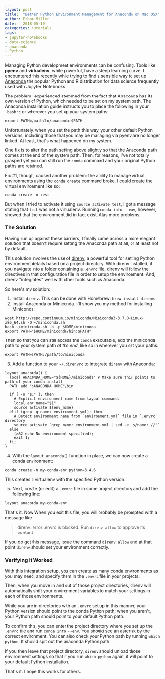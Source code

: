 ```yaml
---
layout: post
title:  "Better Python Environment Management for Anaconda on Mac OSX"
author: Ethan Miller
date:   2018-05-19
categories: tutorials
tags:
- jupyter-notebooks
- data-science
- anaconda
- Python
---
```


Managing Python development environments can be confusing. Tools like **pyenv** and **virtualenv**,
while powerful, have a steep learning curve. I encountered this recently while trying to find
a sensible way to set up [Anaconda](https://www.anaconda.com/what-is-anaconda/) the popular
Python and R distribution for data science frequently used with Jupyter Notebooks.

The problem I experienced stemmed from the fact that  Anaconda has its own version of Python,
which needed to be set on my system path. The Anaconda installation guide instructs you
to place the following in your `.bashrc` or wherever you set up your system paths:

```
export PATH=/path/to/anaconda:$PATH
```

Unfortunately, when you set the path this way, your other default Python versions, including
those that you may be managing via pyenv are no longer linked. At least, that's what happened
on my system.

One fix is to alter the path setting above slightly so that the Anaconda path 
comes at the end of the system path. Then, for reasons, I've not totally grasped yet you can 
still run the `conda` command and your original Python paths are retained.

Fix #1, though, caused another problem: the ability to manage virtual environments using the
`conda create` command broke. I could create the virtual environment like so:

```
conda create -n test
```

But when I tried to activate it using `source activate test`, I got a message stating that `test`
was not a virtualenv. Running `conda info --env`, however, showed that the environment did in fact
exist. Alas more problems.

### The Solution

Having run up against these barriers, I finally came across a more elegant solution  that doesn't
require setting the Anaconda path at all, or at least not by default.

This solution involves the use of [direnv](https://direnv.net/), a powerful tool for setting Python environment details
based on a project directory. With direnv installed, if you navigate into a folder
containing a `.envrc` file, direnv will follow the directives in that configuration file in order
to setup the environment. And, direnv "integrates" well with other tools such as Anaconda.

So here's my solution:

1. Install `direnv`. This can be done with Homebrew: `brew install direnv`.    
2. Install Anaconda or Miniconda. I'll show you my method for installing Miniconda:

  ```
  wget http://repo.continuum.io/miniconda/Miniconda3-3.7.0-Linux-x86_64.sh -O ~/miniconda.sh
  bash ~/miniconda.sh -b -p $HOME/miniconda
  export PATH="$HOME/miniconda/bin:$PATH"
  ```

  Then so that you can still access the `conda` executable, add the miniconda path to your
  system path *at the end*, like so in wherever you set your paths:

  ```
  export PATH=$PATH:/path/to/miniconda
  ```

3. Add a function to your `~/.direnvrc` to integrate `direnv` with Anaconda:

```
layout_anaconda() {
  local ANACONDA_HOME="${HOME}/miniconda" # Make sure this points to path of your conda install
  PATH_add "$ANACONDA_HOME"/bin

  if [ -n "$1" ]; then
    # Explicit environment name from layout command.
    local env_name="$1"
    source activate ${env_name}
  elif (grep -q name: environment.yml); then
    # Detect environment name from `environment.yml` file in `.envrc` directory
    source activate `grep name: environment.yml | sed -e 's/name: //'`
  else
    (>&2 echo No environment specified);
    exit 1;
  fi;
}
```

4. With the `layout_anaconda()` function in place, we can now create a conda environment:

  ```
  conda create -n my-conda-env python=3.4.6
  ```

  This creates a virtualenv with the specified Python version.

5. Next, create (or edit) a `.envrc` file in some project directory and add the following line:

  ```
  layout anaconda my-conda-env
  ```

That's it. Now When you exit this file, you will probably be prompted with a message like

  > direnv: error .envrc is blocked. Run `direnv allow` to approve its content

  If you do get this message, issue the command `direnv allow` and at that point `direnv`
  should set your environment correctly.

### Verifying it Worked

With this integration setup, you can create as many conda environments as
you may need, and specify them in the `.envrc` file in your projects.

Then, when you move in and out of those project directories, direnv will automatically shift
your environment variables to match your settings in each of those environments.  

While you are in directories with an `.envrc` set up in this manner, your Python version should point to the 
conda Python path; when you aren't, your Python path should point to your default Python path.

To confirm this, you can enter the project directory where you set up the `.envrc` file and run `conda info --env`.
You should see an asterisk by the correct environment. You can also check your Python path by running `which python`.
It should spit out the anaconda Python path.

If you then leave that project directory, `direnv` should unload those environment settings so that if 
you run `which python` again, it will point to your default Python installation.

That's it. I hope this works for others.
